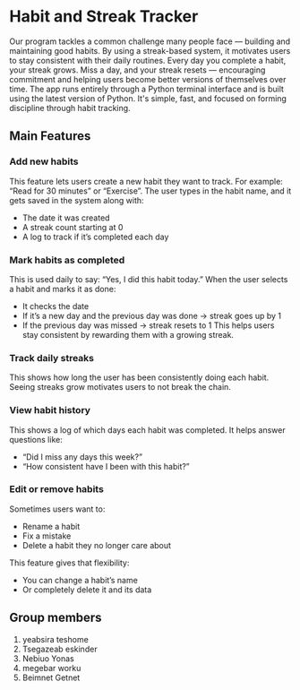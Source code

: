 # Habit and Streak Tracker
Our program tackles a common challenge many people face — building and maintaining good habits. By using a streak-based system, it motivates users to stay consistent with their daily routines. Every day you complete a habit, your streak grows. Miss a day, and your streak resets — encouraging commitment and helping users become better versions of themselves over time.
The app runs entirely through a Python terminal interface and is built using the latest version of Python. It's simple, fast, and focused on forming discipline through habit tracking.
 ## Main Features
 ### Add new habits
 This feature lets users create a new habit they want to track.
 For example: “Read for 30 minutes” or “Exercise”.
 The user types in the habit name, and it gets saved in the system along with:
 - The date it was created
 - A streak count starting at 0
 - A log to track if it’s completed each day

 ### Mark habits as completed
 This is used daily to say: “Yes, I did this habit today.”
 When the user selects a habit and marks it as done:
 - It checks the date
 - If it’s a new day and the previous day was done → streak goes up by 1
 - If the previous day was missed → streak resets to 1
 This helps users stay consistent by rewarding them with a growing streak.

 ### Track daily streaks
 This shows how long the user has been consistently doing each habit.
 Seeing streaks grow motivates users to not break the chain.

 ### View habit history
 This shows a log of which days each habit was completed.
 It helps answer questions like:
 - “Did I miss any days this week?”
 - “How consistent have I been with this habit?”

 ### Edit or remove habits
 Sometimes users want to:
 - Rename a habit
 - Fix a mistake
 - Delete a habit they no longer care about

This feature gives that flexibility:
 - You can change a habit’s name
 - Or completely delete it and its data

## Group members 
1. yeabsira teshome 
2. Tsegazeab eskinder 
3. Nebiuo Yonas
4. megebar worku
5. Beimnet Getnet

